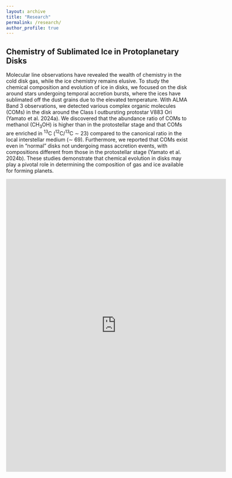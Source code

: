 ```yaml
---
layout: archive
title: "Research"
permalink: /research/
author_profile: true
---
```


## Chemistry of Sublimated Ice in Protoplanetary Disks
Molecular line observations have revealed the wealth of chemistry in the cold disk gas, while the ice chemistry remains elusive. To study the chemical composition and evolution of ice in disks, we focused on the disk around stars undergoing temporal accretion bursts, where the ices have sublimated off the dust grains due to the elevated temperature. With ALMA Band 3 observations, we detected various complex organic molecules (COMs) in the disk around the Class I outbursting protostar V883 Ori (Yamato et al. 2024a). We discovered that the abundance ratio of COMs to methanol (CH<sub>3</sub>OH) is higher than in the protostellar stage and that COMs are enriched in <sup>13</sup>C (<sup>12</sup>C/<sup>13</sup>C ∼ 23) compared to the canonical ratio in the local interstellar medium (∼ 69). Furthermore, we reported that COMs exist even in “normal” disks not undergoing mass accretion events, with compositions different from those in the protostellar stage (Yamato et al. 2024b). These studies demonstrate that chemical evolution in disks may play a pivotal role in determining the composition of gas and ice available for forming planets.

<embed src="https://yyamato-as.github.io/website//files/V883_Ori_mom0_gallery_v2.pdf" width="600" height="800" type="application/pdf">
